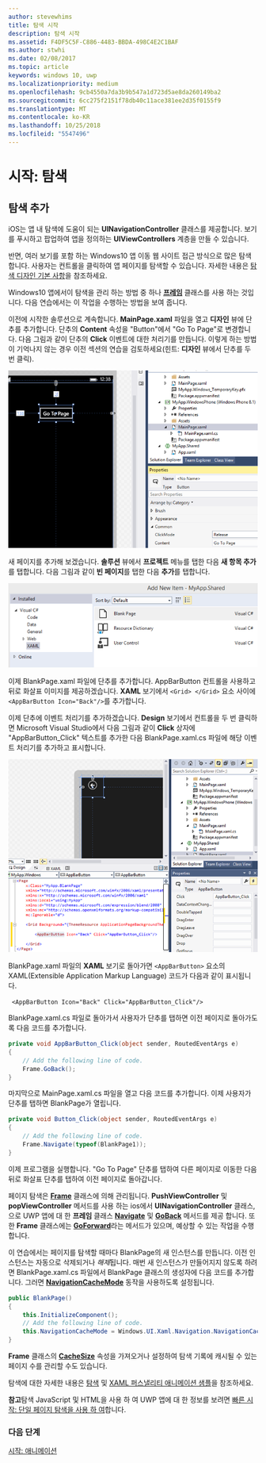 ```yaml
---
author: stevewhims
title: 탐색 시작
description: 탐색 시작
ms.assetid: F4DF5C5F-C886-4483-BBDA-498C4E2C1BAF
ms.author: stwhi
ms.date: 02/08/2017
ms.topic: article
keywords: windows 10, uwp
ms.localizationpriority: medium
ms.openlocfilehash: 9cb4550a7da3b9b547a1d723d5ae8da260149ba2
ms.sourcegitcommit: 6cc275f2151f78db40c11ace381ee2d35f0155f9
ms.translationtype: MT
ms.contentlocale: ko-KR
ms.lasthandoff: 10/25/2018
ms.locfileid: "5547496"
---
```

# <a name="getting-started-navigation"></a>시작: 탐색


## <a name="adding-navigation"></a>탐색 추가

iOS는 앱 내 탐색에 도움이 되는 **UINavigationController** 클래스를 제공합니다. 보기를 푸시하고 팝업하여 앱을 정의하는 **UIViewControllers** 계층을 만들 수 있습니다.

반면, 여러 보기를 포함 하는 Windows10 앱 이동 웹 사이트 접근 방식으로 많은 탐색 합니다. 사용자는 컨트롤을 클릭하여 앱 페이지를 탐색할 수 있습니다. 자세한 내용은 [탐색 디자인 기본 사항](https://msdn.microsoft.com/library/windows/apps/dn958438)을 참조하세요.

Windows10 앱에서이 탐색을 관리 하는 방법 중 하나 [**프레임**](https://msdn.microsoft.com/library/windows/apps/br242682) 클래스를 사용 하는 것입니다. 다음 연습에서는 이 작업을 수행하는 방법을 보여 줍니다.

이전에 시작한 솔루션으로 계속합니다. **MainPage.xaml** 파일을 열고 **디자인** 뷰에 단추를 추가합니다. 단추의 **Content** 속성을 "Button"에서 "Go To Page"로 변경합니다. 다음 그림과 같이 단추의 **Click** 이벤트에 대한 처리기를 만듭니다. 이렇게 하는 방법이 기억나지 않는 경우 이전 섹션의 연습을 검토하세요(힌트: **디자인** 뷰에서 단추를 두 번 클릭).

![Visual Studio에서 단추 및 해당 Click 이벤트 추가](images/ios-to-uwp/vs-go-to-page.png)

새 페이지를 추가해 보겠습니다. **솔루션** 뷰에서 **프로젝트** 메뉴를 탭한 다음 **새 항목 추가**를 탭합니다. 다음 그림과 같이 **빈 페이지**를 탭한 다음 **추가**를 탭합니다.

![Visual Studio에서 새 페이지 추가](images/ios-to-uwp/vs-add-new-page.png)

이제 BlankPage.xaml 파일에 단추를 추가합니다. AppBarButton 컨트롤을 사용하고 뒤로 화살표 이미지를 제공하겠습니다. **XAML** 보기에서 `<Grid> </Grid>` 요소 사이에 ` <AppBarButton Icon="Back"/>`를 추가합니다.

이제 단추에 이벤트 처리기를 추가하겠습니다. **Design** 보기에서 컨트롤을 두 번 클릭하면 Microsoft Visual Studio에서 다음 그림과 같이 **Click** 상자에 "AppBarButton\_Click" 텍스트를 추가한 다음 BlankPage.xaml.cs 파일에 해당 이벤트 처리기를 추가하고 표시합니다.

![Visual Studio에서 뒤로 단추 및 해당 Click 이벤트 추가](images/ios-to-uwp/vs-add-back-button.png)

BlankPage.xaml 파일의 **XAML** 보기로 돌아가면 `<AppBarButton>` 요소의 XAML(Extensible Application Markup Language) 코드가 다음과 같이 표시됩니다.

` <AppBarButton Icon="Back" Click="AppBarButton_Click"/>`

BlankPage.xaml.cs 파일로 돌아가서 사용자가 단추를 탭하면 이전 페이지로 돌아가도록 다음 코드를 추가합니다.

```csharp
private void AppBarButton_Click(object sender, RoutedEventArgs e)
{
    // Add the following line of code.    
    Frame.GoBack();
}
```

마지막으로 MainPage.xaml.cs 파일을 열고 다음 코드를 추가합니다. 이제 사용자가 단추를 탭하면 BlankPage가 열립니다.

```csharp
private void Button_Click(object sender, RoutedEventArgs e)
{
    // Add the following line of code.
    Frame.Navigate(typeof(BlankPage1));
}
```

이제 프로그램을 실행합니다. "Go To Page" 단추를 탭하여 다른 페이지로 이동한 다음 뒤로 화살표 단추를 탭하여 이전 페이지로 돌아갑니다.

페이지 탐색은 [**Frame**](https://msdn.microsoft.com/library/windows/apps/br242682) 클래스에 의해 관리됩니다. **PushViewController** 및 **popViewController** 메서드를 사용 하는 ios에서 **UINavigationController** 클래스,으로 UWP 앱에 대 한 **프레임** 클래스 [**Navigate**](https://msdn.microsoft.com/library/windows/apps/br242694) 및 [**GoBack**](https://msdn.microsoft.com/library/windows/apps/dn996568) 메서드를 제공 합니다. 또한 **Frame** 클래스에는 [**GoForward**](https://msdn.microsoft.com/library/windows/apps/br242693)라는 메서드가 있으며, 예상할 수 있는 작업을 수행합니다.

이 연습에서는 페이지를 탐색할 때마다 BlankPage의 새 인스턴스를 만듭니다. 이전 인스턴스는 자동으로 삭제되거나 *해제*됩니다. 매번 새 인스턴스가 만들어지지 않도록 하려면 BlankPage.xaml.cs 파일에서 BlankPage 클래스의 생성자에 다음 코드를 추가합니다. 그러면 [**NavigationCacheMode**](https://msdn.microsoft.com/library/windows/apps/br227506) 동작을 사용하도록 설정됩니다.

```csharp
public BlankPage()
{
    this.InitializeComponent();
    // Add the following line of code.
    this.NavigationCacheMode = Windows.UI.Xaml.Navigation.NavigationCacheMode.Enabled;
}
```

**Frame** 클래스의 [**CacheSize**](https://msdn.microsoft.com/library/windows/apps/br242683) 속성을 가져오거나 설정하여 탐색 기록에 캐시될 수 있는 페이지 수를 관리할 수도 있습니다.

탐색에 대한 자세한 내용은 [탐색](https://msdn.microsoft.com/library/windows/apps/mt187344) 및 [XAML 퍼스낼리티 애니메이션 샘플](http://go.microsoft.com/fwlink/p/?LinkID=242401)을 참조하세요.

**참고**탐색 JavaScript 및 HTML을 사용 하 여 UWP 앱에 대 한 정보를 보려면 [빠른 시작: 단일 페이지 탐색을 사용 하 여](https://msdn.microsoft.com/library/windows/apps/hh452768)합니다.
 
### <a name="next-step"></a>다음 단계

[시작: 애니메이션](getting-started-animation.md)


